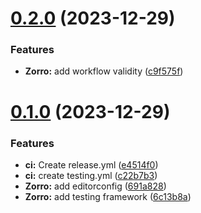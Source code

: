 # [0.2.0](https://github.com/AK2083/Zorro/compare/v0.1.0...v0.2.0) (2023-12-29)


### Features

* **Zorro:** add workflow validity ([c9f575f](https://github.com/AK2083/Zorro/commit/c9f575f67b05ba373a725971e2ec818a9d72171d))



# [0.1.0](https://github.com/AK2083/Zorro/compare/c22b7b321a3a3caa3194870b511404db50f7232e...v0.1.0) (2023-12-29)


### Features

* **ci:** Create release.yml ([e4514f0](https://github.com/AK2083/Zorro/commit/e4514f0db32a2eb81a7b819c65ce1f4a73cc1926))
* **ci:** create testing.yml ([c22b7b3](https://github.com/AK2083/Zorro/commit/c22b7b321a3a3caa3194870b511404db50f7232e))
* **Zorro:** add editorconfig ([691a828](https://github.com/AK2083/Zorro/commit/691a828c05612eeecf7dea73f31741fdad0ffd25))
* **Zorro:** add testing framework ([6c13b8a](https://github.com/AK2083/Zorro/commit/6c13b8a688125680ba50cdd1254450769dda1ef7))



